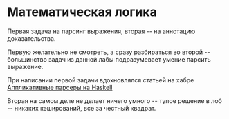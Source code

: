 # Математическая логика

Первая задача на парсинг выражения, вторая -- на аннотацию доказательства.

Первую желательно не смотреть, а сразу разбираться во второй -- большинство задач из данной лабы подразумевает умение парсить выражение.

При написании первой задачи вдохновлялся статьей на хабре [Аппликативные парсеры на Haskell](https://habr.com/ru/articles/436234/)

Вторая на самом деле не делает ничего умного -- тупое решение в лоб -- никаких кэширований, все за честный квадрат.

